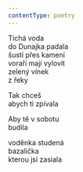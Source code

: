 ```yaml
---
contentType: poetry
---
```


<section>

Tichá voda  
do Dunajka padala  
šustí přes kamení  
voraři mají vylovit  
zelený vínek  
z řeky

Tak chceš  
abych ti zpívala

</section>

<section>

Aby tě v sobotu  
budila

</section>

<section>

voděnka studená  
bazalička  
kterou jsi zasiala

</section>
